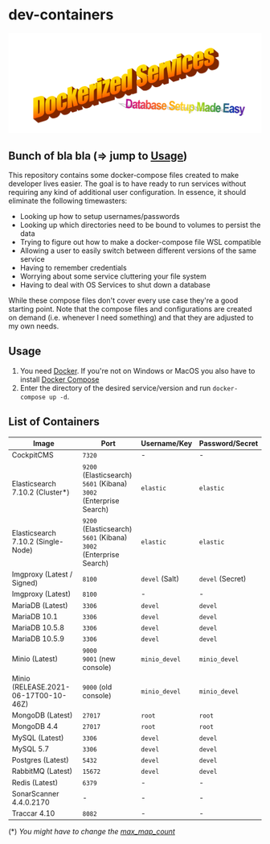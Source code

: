# dev-containers

![DOCKERIZED SERVICES!](./magic.png)

## Bunch of bla bla (=> jump to [Usage](#usage))

This repository contains some docker-compose files created to make developer lives easier. The goal is to have ready to run services without requiring any kind of additional user configuration. In essence, it should eliminate the following timewasters:

- Looking up how to setup usernames/passwords
- Looking up which directories need to be bound to volumes to persist the data
- Trying to figure out how to make a docker-compose file WSL compatible
- Allowing a user to easily switch between different versions of the same service
- Having to remember credentials
- Worrying about some service cluttering your file system
- Having to deal with OS Services to shut down a database

While these compose files don't cover every use case they're a good starting point. Note that the compose files and configurations are created on demand (i.e. whenever I need something) and that they are adjusted to my own needs.

## Usage

1. You need [Docker](https://docker.com). If you're not on Windows or MacOS you also have to install [Docker Compose](https://docs.docker.com/compose/install/)
2. Enter the directory of the desired service/version and run `docker-compose up -d`.

## List of Containers

| Image                                | Port                                                                        | Username/Key   | Password/Secret  |
| ------------------------------------ | --------------------------------------------------------------------------- | -------------- | ---------------- |
| CockpitCMS                           | `7320`                                                                      | -              | -                |
| Elasticsearch 7.10.2 (Cluster\*)     | `9200` (Elasticsearch)<br />`5601` (Kibana)<br />`3002` (Enterprise Search) | `elastic`      | `elastic`        |
| Elasticsearch 7.10.2 (Single-Node)   | `9200` (Elasticsearch)<br />`5601` (Kibana)<br />`3002` (Enterprise Search) | `elastic`      | `elastic`        |
| Imgproxy (Latest / Signed)           | `8100`                                                                      | `devel` (Salt) | `devel` (Secret) |
| Imgproxy (Latest)                    | `8100`                                                                      | -              | -                |
| MariaDB (Latest)                     | `3306`                                                                      | `devel`        | `devel`          |
| MariaDB 10.1                         | `3306`                                                                      | `devel`        | `devel`          |
| MariaDB 10.5.8                       | `3306`                                                                      | `devel`        | `devel`          |
| MariaDB 10.5.9                       | `3306`                                                                      | `devel`        | `devel`          |
| Minio (Latest)                       | `9000`<br />`9001` (new console)                                            | `minio_devel`  | `minio_devel`    |
| Minio (RELEASE.2021-06-17T00-10-46Z) | `9000` (old console)                                                        | `minio_devel`  | `minio_devel`    |
| MongoDB (Latest)                     | `27017`                                                                     | `root`         | `root`           |
| MongoDB 4.4                          | `27017`                                                                     | `root`         | `root`           |
| MySQL (Latest)                       | `3306`                                                                      | `devel`        | `devel`          |
| MySQL 5.7                            | `3306`                                                                      | `devel`        | `devel`          |
| Postgres (Latest)                    | `5432`                                                                      | `devel`        | `devel`          |
| RabbitMQ (Latest)                    | `15672`                                                                     | `devel`        | `devel`          |
| Redis (Latest)                       | `6379`                                                                      | -              | -                |
| SonarScanner 4.4.0.2170              | -                                                                           | -              | -                |
| Traccar 4.10                         | `8082`                                                                      | -              | -                |

(\*) _You might have to change the [max_map_count](https://www.elastic.co/guide/en/elasticsearch/reference/current/docker.html#docker-prod-prerequisites)_
